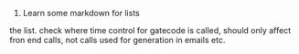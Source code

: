 1. Learn some markdown for lists

the list. 
check where time control for gatecode is called, should only affect fron end calls, not calls used for generation in emails etc. 

